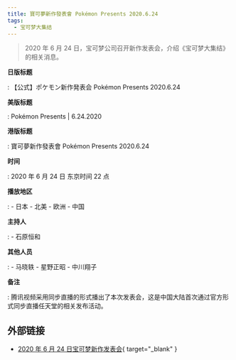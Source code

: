 ```yaml
---
title: 寶可夢新作發表會 Pokémon Presents 2020.6.24
tags:
  - 宝可梦大集结
---
```


> 2020 年 6 月 24 日，宝可梦公司召开新作发表会，介绍《宝可梦大集结》的相关消息。

**日版标题**

:   【公式】ポケモン新作発表会 Pokémon Presents 2020.6.24

**美版标题**

:   Pokémon Presents | 6.24.2020

**港版标题**

:   寶可夢新作發表會 Pokémon Presents 2020.6.24

**时间**

:   2020 年 6 月 24 日 东京时间 22 点

**播放地区**

:   - 日本
    - 北美
    - 欧洲
    - 中国

**主持人**

:   - 石原恒和

**其他人员**

:   - 马晓轶
    - 星野正昭
    - 中川翔子

**备注**

:   腾讯视频采用同步直播的形式播出了本次发表会，这是中国大陆首次通过官方形式同步直播任天堂的相关发布活动。

## 外部链接

- [2020 年 6 月 24 日宝可梦新作发表会](https://www.bilibili.com/video/BV19o4y1d73t/){ target="_blank" }
